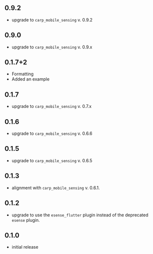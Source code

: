 ## 0.9.2
* upgrade to `carp_mobile_sensing` v. 0.9.2

## 0.9.0
* upgrade to `carp_mobile_sensing` v. 0.9.x

## 0.1.7+2
* Formatting
* Added an example

## 0.1.7
* upgrade to `carp_mobile_sensing` v. 0.7.x

## 0.1.6
* upgrade to `carp_mobile_sensing` v. 0.6.6

## 0.1.5
* upgrade to `carp_mobile_sensing` v. 0.6.5

## 0.1.3
* alignment with `carp_mobile_sensing` v. 0.6.1.

## 0.1.2
* upgrade to use the `esense_flutter` plugin instead of the deprecated `esense` plugin.

## 0.1.0
* initial release
